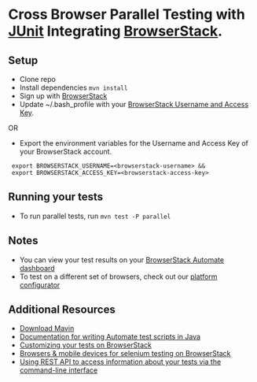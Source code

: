 # Cross Browser Parallel Testing with [JUnit](http://junit.org/junit4/) Integrating [BrowserStack](https://www.browserstack.com/).

## Setup
* Clone repo
* Install dependencies `mvn install`
* Sign up with [BrowserStack](https://www.browserstack.com/)
* Update ~/.bash_profile with your [BrowserStack Username and Access Key](https://www.browserstack.com/accounts/settings).

OR

* Export the environment variables for the Username and Access Key of your BrowserStack account.
 ```
  export BROWSERSTACK_USERNAME=<browserstack-username> &&
  export BROWSERSTACK_ACCESS_KEY=<browserstack-access-key>
 ```

## Running your tests
* To run parallel tests, run `mvn test -P parallel`


## Notes
* You can view your test results on your [BrowserStack Automate dashboard](https://www.browserstack.com/automate)
* To test on a different set of browsers, check out our [platform configurator](https://www.browserstack.com/automate/java#setting-os-and-browser)


## Additional Resources
* [Download Mavin](http://maven.apache.org/download.cgi)
* [Documentation for writing Automate test scripts in Java](https://www.browserstack.com/automate/java)
* [Customizing your tests on BrowserStack](https://www.browserstack.com/automate/capabilities)
* [Browsers & mobile devices for selenium testing on BrowserStack](https://www.browserstack.com/list-of-browsers-and-platforms?product=automate)
* [Using REST API to access information about your tests via the command-line interface](https://www.browserstack.com/automate/rest-api)